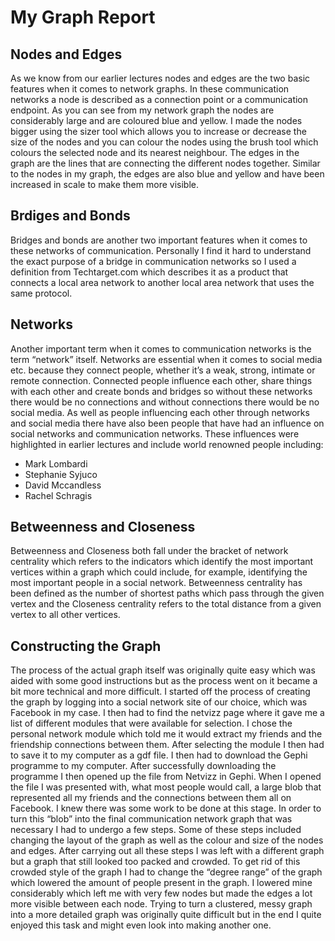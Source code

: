 My Graph Report
================

Nodes and Edges
---------------

As we know from our earlier lectures nodes and edges are the two basic features when it comes to network graphs. In these communication networks a node is described as a connection point or a communication endpoint. As you can see from my network graph the nodes are considerably large and are coloured blue and yellow. I made the nodes bigger using the sizer tool which allows you to increase or decrease the size of the nodes and you can colour the nodes using the brush tool which colours the selected node and its nearest neighbour. The edges in the graph are the lines that are connecting the different nodes together. Similar to the nodes in my graph, the edges are also blue and yellow and have been increased in scale to make them more visible.  

Brdiges and Bonds
-----------------

Bridges and bonds are another two important features when it comes to these networks of communication. Personally I find it hard to understand the exact purpose of a bridge in communication networks so I used a definition from Techtarget.com which describes it as a product that connects a local area network to another local area network that uses the same protocol. 

Networks
--------

Another important term when it comes to communication networks is the term “network” itself. Networks are essential when it comes to social media etc. because they connect people, whether it’s a weak, strong, intimate or remote connection. Connected people influence each other, share things with each other and create bonds and bridges so without these networks there would be no connections and without connections there would be no social media. As well as people influencing each other through networks and social media there have also been people that have had an influence on social networks and communication networks. These influences were highlighted in earlier lectures and include world renowned people including:
-  Mark Lombardi
-  Stephanie Syjuco
-  David Mccandless
-  Rachel Schragis


Betweenness and Closeness
------------------------


Betweenness and Closeness both fall under the bracket of network centrality which refers to the indicators which identify the most important vertices within a graph which could include, for example, identifying the most important people in a social network. Betweenness centrality has been defined as the number of shortest paths which pass through the given vertex and the Closeness centrality refers to the total distance from a given vertex to all other vertices.


Constructing the Graph
----------------------


The process of the actual graph itself was originally quite easy which was aided with some good instructions but as the process went on it became a bit more technical and more difficult. I started off the process of creating the graph by logging into a social network site of our choice, which was Facebook in my case. I then had to find the netvizz page where it gave me a list of different modules that were available for selection. I chose the personal network module which told me it would extract my friends and the friendship connections between them. After selecting the module I then had to save it to my computer as a gdf file. I then had to download the Gephi programme to my computer. After successfully downloading the programme I then opened up the file from Netvizz in Gephi. When I opened the file I was presented with, what most people would call, a large blob that represented all my friends and the connections between them all on Facebook. I knew there was some work to be done at this stage. In order to turn this “blob” into the final communication network graph that was necessary I had to undergo a few steps. Some of these steps included changing the layout of the graph as well as the colour and size of the nodes and edges. After carrying out all these steps I was left with a different graph but a graph that still looked too packed and crowded. To get rid of this crowded style of the graph I had to change the “degree range” of the graph which lowered the amount of people present in the graph. I lowered mine considerably which left me with very few nodes but made the edges a lot more visible between each node. Trying to turn a clustered, messy graph into a more detailed graph was originally quite difficult but in the end I quite enjoyed this task and might even look into making another one.  
